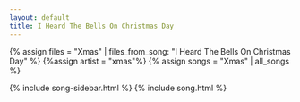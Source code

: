 ```yaml
---
layout: default
title: I Heard The Bells On Christmas Day
---
```


{% assign files = "Xmas" | files_from_song: "I Heard The Bells On Christmas Day" %}
{%assign artist = "xmas"%}
{% assign songs = "Xmas" | all_songs %}

{% include song-sidebar.html %}
{% include song.html %}